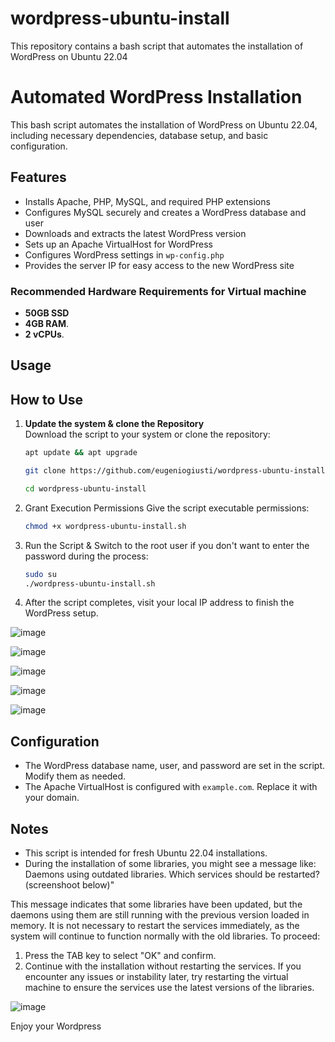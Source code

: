 # wordpress-ubuntu-install
This repository contains a bash script that automates the installation of WordPress on Ubuntu 22.04

# Automated WordPress Installation

This bash script automates the installation of WordPress on Ubuntu 22.04, including necessary dependencies, database setup, and basic configuration.

## Features

- Installs Apache, PHP, MySQL, and required PHP extensions
- Configures MySQL securely and creates a WordPress database and user
- Downloads and extracts the latest WordPress version
- Sets up an Apache VirtualHost for WordPress
- Configures WordPress settings in `wp-config.php`
- Provides the server IP for easy access to the new WordPress site

### Recommended Hardware Requirements for Virtual machine
- **50GB SSD**
- **4GB RAM**.
- **2 vCPUs**.

## Usage

## How to Use

1. **Update the system & clone the Repository**  
   Download the script to your system or clone the repository:
   ```bash
   apt update && apt upgrade
   
   git clone https://github.com/eugeniogiusti/wordpress-ubuntu-install.git
   
   cd wordpress-ubuntu-install


2. Grant Execution Permissions
Give the script executable permissions:
   ```bash
   chmod +x wordpress-ubuntu-install.sh


3. Run the Script &
Switch to the root user if you don't want to enter the password during the process:
   ```bash
   sudo su
   ./wordpress-ubuntu-install.sh

4. After the script completes, visit your local IP address to finish the WordPress setup.

![image](https://github.com/user-attachments/assets/13956f7b-e419-42e9-a07d-1bbbba4b95c4)


![image](https://github.com/user-attachments/assets/e67d9e09-8332-4e9f-b88b-d8db4491a557)


![image](https://github.com/user-attachments/assets/8801511b-42c5-4c25-bfed-972bf5a75ef1)


![image](https://github.com/user-attachments/assets/00a7e62c-c4ea-4801-84a5-7eb1959867d8)


![image](https://github.com/user-attachments/assets/f2dd46bb-e551-48a7-9dd9-be732c9668fb)




## Configuration

- The WordPress database name, user, and password are set in the script. Modify them as needed.
- The Apache VirtualHost is configured with `example.com`. Replace it with your domain.

## Notes

- This script is intended for fresh Ubuntu 22.04 installations.
- During the installation of some libraries, you might see a message like:
Daemons using outdated libraries. Which services should be restarted?(screenshoot below)"

This message indicates that some libraries have been updated, but the daemons using them
are still running with the previous version loaded in memory. It is not necessary to
restart the services immediately, as the system will continue to function normally with
the old libraries.
To proceed:
1. Press the TAB key to select "OK" and confirm.
2. Continue with the installation without restarting the services.
If you encounter any issues or instability later, try restarting the virtual machine to
ensure the services use the latest versions of the libraries.

![image](https://github.com/user-attachments/assets/afe683b8-2d5b-4327-b68d-29ed46a784c2)

Enjoy your Wordpress

